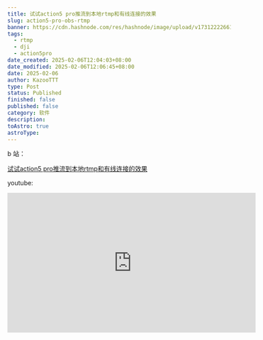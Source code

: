 ```yaml
---
title: 试试action5 pro推流到本地rtmp和有线连接的效果
slug: action5-pro-obs-rtmp
banner: https://cdn.hashnode.com/res/hashnode/image/upload/v1731222266182/79cc2982-584c-4638-bcb2-472a5705c668.jpeg
tags:
  - rtmp
  - dji
  - action5pro
date_created: 2025-02-06T12:04:03+08:00
date_modified: 2025-02-06T12:06:45+08:00
date: 2025-02-06
author: KazooTTT
type: Post
status: Published
finished: false
published: false
category: 软件
description: 
toAstro: true
astroType:
---
```


b 站：

[试试action5 pro推流到本地rtmp和有线连接的效果](https://www.bilibili.com/video/BV13L17YdE9f/)

youtube:

<iframe width="560" height="315" src="https://www.youtube.com/embed/S0y06TkFC_A" frameborder="0" allow="accelerometer; autoplay; clipboard-write; encrypted-media; gyroscope; picture-in-picture" allowfullscreen></iframe>

